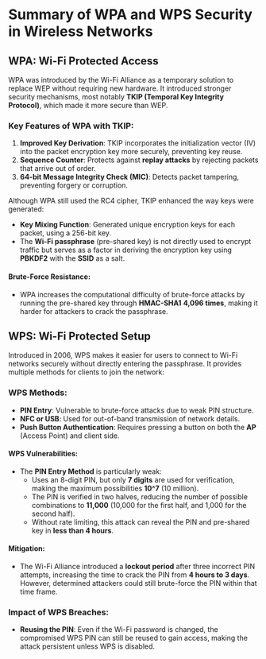 # Summary of WPA and WPS Security in Wireless Networks

## **WPA: Wi-Fi Protected Access**
WPA was introduced by the Wi-Fi Alliance as a temporary solution to replace WEP without requiring new hardware. It introduced stronger security mechanisms, most notably **TKIP (Temporal Key Integrity Protocol)**, which made it more secure than WEP.

### **Key Features of WPA with TKIP:**
1. **Improved Key Derivation**: TKIP incorporates the initialization vector (IV) into the packet encryption key more securely, preventing key reuse.
2. **Sequence Counter**: Protects against **replay attacks** by rejecting packets that arrive out of order.
3. **64-bit Message Integrity Check (MIC)**: Detects packet tampering, preventing forgery or corruption.

Although WPA still used the RC4 cipher, TKIP enhanced the way keys were generated:
- **Key Mixing Function**: Generated unique encryption keys for each packet, using a 256-bit key.
- The **Wi-Fi passphrase** (pre-shared key) is not directly used to encrypt traffic but serves as a factor in deriving the encryption key using **PBKDF2** with the **SSID** as a salt.

#### **Brute-Force Resistance**:
- WPA increases the computational difficulty of brute-force attacks by running the pre-shared key through **HMAC-SHA1** **4,096 times**, making it harder for attackers to crack the passphrase.

## **WPS: Wi-Fi Protected Setup**
Introduced in 2006, WPS makes it easier for users to connect to Wi-Fi networks securely without directly entering the passphrase. It provides multiple methods for clients to join the network:

### **WPS Methods**:
- **PIN Entry**: Vulnerable to brute-force attacks due to weak PIN structure.
- **NFC or USB**: Used for out-of-band transmission of network details.
- **Push Button Authentication**: Requires pressing a button on both the **AP** (Access Point) and client side.

#### **WPS Vulnerabilities**:
- The **PIN Entry Method** is particularly weak:
  - Uses an 8-digit PIN, but only **7 digits** are used for verification, making the maximum possibilities **10^7** (10 million).
  - The PIN is verified in two halves, reducing the number of possible combinations to **11,000** (10,000 for the first half, and 1,000 for the second half).
  - Without rate limiting, this attack can reveal the PIN and pre-shared key in **less than 4 hours**.
  
#### **Mitigation**:
- The Wi-Fi Alliance introduced a **lockout period** after three incorrect PIN attempts, increasing the time to crack the PIN from **4 hours to 3 days**. However, determined attackers could still brute-force the PIN within that time frame.

### **Impact of WPS Breaches**:
- **Reusing the PIN**: Even if the Wi-Fi password is changed, the compromised WPS PIN can still be reused to gain access, making the attack persistent unless WPS is disabled.